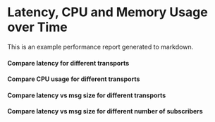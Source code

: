 <script type="text/javascript"
        src="https://cdn.bokeh.org/bokeh/release/bokeh-2.4.2.min.js"></script>

# Latency, CPU and Memory Usage over Time

This is an example performance report generated to markdown.

#### Compare latency for different transports


<script type="text/javascript">
    (function() {
          const fn = function() {
            Bokeh.safely(function() {
              (function(root) {
                function embed_document(root) {
                  
                const docs_json = '{"6ac939b2-1328-45e4-891c-d9f29d83fed0":{"defs":[],"roots":{"references":[{"attributes":{},"id":"1026","type":"HelpTool"},{"attributes":{"axis":{"id":"1017"},"coordinates":null,"dimension":1,"group":null,"ticker":null},"id":"1020","type":"Grid"},{"attributes":{},"id":"1011","type":"LinearScale"},{"attributes":{},"id":"1009","type":"LinearScale"},{"attributes":{},"id":"1040","type":"BasicTickFormatter"},{"attributes":{},"id":"1005","type":"DataRange1d"},{"attributes":{},"id":"1041","type":"AllLabels"},{"attributes":{"axis":{"id":"1013"},"coordinates":null,"group":null,"ticker":null},"id":"1016","type":"Grid"},{"attributes":{"axis_label":"Latency (ms)","coordinates":null,"formatter":{"id":"1037"},"group":null,"major_label_policy":{"id":"1038"},"ticker":{"id":"1018"}},"id":"1017","type":"LinearAxis"},{"attributes":{},"id":"1037","type":"BasicTickFormatter"},{"attributes":{"overlay":{"id":"1027"}},"id":"1023","type":"BoxZoomTool"},{"attributes":{"tools":[{"id":"1021"},{"id":"1022"},{"id":"1023"},{"id":"1024"},{"id":"1025"},{"id":"1026"}]},"id":"1028","type":"Toolbar"},{"attributes":{"below":[{"id":"1013"}],"center":[{"id":"1016"},{"id":"1020"}],"left":[{"id":"1017"}],"margin":[10,10,10,10],"title":{"id":"1003"},"toolbar":{"id":"1028"},"width":1000,"x_range":{"id":"1005"},"x_scale":{"id":"1009"},"y_range":{"id":"1007"},"y_scale":{"id":"1011"}},"id":"1002","subtype":"Figure","type":"Plot"},{"attributes":{},"id":"1021","type":"PanTool"},{"attributes":{},"id":"1025","type":"ResetTool"},{"attributes":{},"id":"1024","type":"SaveTool"},{"attributes":{},"id":"1038","type":"AllLabels"},{"attributes":{"coordinates":null,"group":null,"text":"Comparing different Apex.OS Transports"},"id":"1003","type":"Title"},{"attributes":{},"id":"1018","type":"BasicTicker"},{"attributes":{"bottom_units":"screen","coordinates":null,"fill_alpha":0.5,"fill_color":"lightgrey","group":null,"left_units":"screen","level":"overlay","line_alpha":1.0,"line_color":"black","line_dash":[4,4],"line_width":2,"right_units":"screen","syncable":false,"top_units":"screen"},"id":"1027","type":"BoxAnnotation"},{"attributes":{},"id":"1022","type":"WheelZoomTool"},{"attributes":{},"id":"1014","type":"BasicTicker"},{"attributes":{"axis_label":"Time (seconds)","coordinates":null,"formatter":{"id":"1040"},"group":null,"major_label_policy":{"id":"1041"},"ticker":{"id":"1014"}},"id":"1013","type":"LinearAxis"},{"attributes":{},"id":"1007","type":"DataRange1d"}],"root_ids":["1002"]},"title":"Bokeh Application","version":"2.4.2"}}';
                const render_items = [{"docid":"6ac939b2-1328-45e4-891c-d9f29d83fed0","root_ids":["1002"],"roots":{"1002":"434e5c69-7e11-4736-aa1a-4ff21c3da84d"}}];
                root.Bokeh.embed.embed_items(docs_json, render_items);
              
                }
                if (root.Bokeh !== undefined) {
                  embed_document(root);
                } else {
                  let attempts = 0;
                  const timer = setInterval(function(root) {
                    if (root.Bokeh !== undefined) {
                      clearInterval(timer);
                      embed_document(root);
                    } else {
                      attempts++;
                      if (attempts > 100) {
                        clearInterval(timer);
                        console.log("Bokeh: ERROR: Unable to run BokehJS code because BokehJS library is missing");
                      }
                    }
                  }, 10, root)
                }
              })(window);
            });
          };
          if (document.readyState != "loading") fn();
          else document.addEventListener("DOMContentLoaded", fn);
        })();
</script>
<div class="bk-root" id="434e5c69-7e11-4736-aa1a-4ff21c3da84d" data-root-id="1002"></div>

#### Compare CPU usage for different transports


<script type="text/javascript">
    (function() {
          const fn = function() {
            Bokeh.safely(function() {
              (function(root) {
                function embed_document(root) {
                  
                const docs_json = '{"63e9e782-f90c-4275-be01-d4bb5e1240f9":{"defs":[],"roots":{"references":[{"attributes":{},"id":"1087","type":"WheelZoomTool"},{"attributes":{"overlay":{"id":"1092"}},"id":"1088","type":"BoxZoomTool"},{"attributes":{"axis_label":"CPU Usage (%)","coordinates":null,"formatter":{"id":"1102"},"group":null,"major_label_policy":{"id":"1103"},"ticker":{"id":"1083"}},"id":"1082","type":"LinearAxis"},{"attributes":{},"id":"1102","type":"BasicTickFormatter"},{"attributes":{"coordinates":null,"group":null,"text":"Comparing different Apex.OS Transports CPU Usage (%)"},"id":"1068","type":"Title"},{"attributes":{},"id":"1072","type":"DataRange1d"},{"attributes":{},"id":"1090","type":"ResetTool"},{"attributes":{},"id":"1103","type":"AllLabels"},{"attributes":{},"id":"1106","type":"AllLabels"},{"attributes":{},"id":"1089","type":"SaveTool"},{"attributes":{"axis":{"id":"1082"},"coordinates":null,"dimension":1,"group":null,"ticker":null},"id":"1085","type":"Grid"},{"attributes":{"below":[{"id":"1078"}],"center":[{"id":"1081"},{"id":"1085"}],"left":[{"id":"1082"}],"margin":[10,10,10,10],"title":{"id":"1068"},"toolbar":{"id":"1093"},"width":1000,"x_range":{"id":"1070"},"x_scale":{"id":"1074"},"y_range":{"id":"1072"},"y_scale":{"id":"1076"}},"id":"1067","subtype":"Figure","type":"Plot"},{"attributes":{},"id":"1074","type":"LinearScale"},{"attributes":{},"id":"1079","type":"BasicTicker"},{"attributes":{},"id":"1105","type":"BasicTickFormatter"},{"attributes":{},"id":"1086","type":"PanTool"},{"attributes":{},"id":"1091","type":"HelpTool"},{"attributes":{},"id":"1076","type":"LinearScale"},{"attributes":{},"id":"1070","type":"DataRange1d"},{"attributes":{"axis":{"id":"1078"},"coordinates":null,"group":null,"ticker":null},"id":"1081","type":"Grid"},{"attributes":{"tools":[{"id":"1086"},{"id":"1087"},{"id":"1088"},{"id":"1089"},{"id":"1090"},{"id":"1091"}]},"id":"1093","type":"Toolbar"},{"attributes":{"bottom_units":"screen","coordinates":null,"fill_alpha":0.5,"fill_color":"lightgrey","group":null,"left_units":"screen","level":"overlay","line_alpha":1.0,"line_color":"black","line_dash":[4,4],"line_width":2,"right_units":"screen","syncable":false,"top_units":"screen"},"id":"1092","type":"BoxAnnotation"},{"attributes":{"axis_label":"Time (seconds)","coordinates":null,"formatter":{"id":"1105"},"group":null,"major_label_policy":{"id":"1106"},"ticker":{"id":"1079"}},"id":"1078","type":"LinearAxis"},{"attributes":{},"id":"1083","type":"BasicTicker"}],"root_ids":["1067"]},"title":"Bokeh Application","version":"2.4.2"}}';
                const render_items = [{"docid":"63e9e782-f90c-4275-be01-d4bb5e1240f9","root_ids":["1067"],"roots":{"1067":"3ff5a0b5-f6bb-4afb-838c-972f76c61863"}}];
                root.Bokeh.embed.embed_items(docs_json, render_items);
              
                }
                if (root.Bokeh !== undefined) {
                  embed_document(root);
                } else {
                  let attempts = 0;
                  const timer = setInterval(function(root) {
                    if (root.Bokeh !== undefined) {
                      clearInterval(timer);
                      embed_document(root);
                    } else {
                      attempts++;
                      if (attempts > 100) {
                        clearInterval(timer);
                        console.log("Bokeh: ERROR: Unable to run BokehJS code because BokehJS library is missing");
                      }
                    }
                  }, 10, root)
                }
              })(window);
            });
          };
          if (document.readyState != "loading") fn();
          else document.addEventListener("DOMContentLoaded", fn);
        })();
</script>
<div class="bk-root" id="3ff5a0b5-f6bb-4afb-838c-972f76c61863" data-root-id="1067"></div>

#### Compare latency vs msg size for different transports


<script type="text/javascript">
    (function() {
          const fn = function() {
            Bokeh.safely(function() {
              (function(root) {
                function embed_document(root) {
                  
                const docs_json = '{"d3765867-67e8-46fc-b3ad-c00808ad773f":{"defs":[],"roots":{"references":[{"attributes":{},"id":"1151","type":"WheelZoomTool"},{"attributes":{"axis_label":"Message Size","coordinates":null,"formatter":{"id":"1182"},"group":null,"major_label_policy":{"id":"1183"},"ticker":{"id":"1144"}},"id":"1143","type":"CategoricalAxis"},{"attributes":{},"id":"1155","type":"HelpTool"},{"attributes":{},"id":"1141","type":"LinearScale"},{"attributes":{"callback":null,"tooltips":[["Latency (ms)","@{latency_mean_ms}{0.0000}"]]},"id":"1189","type":"HoverTool"},{"attributes":{},"id":"1154","type":"ResetTool"},{"attributes":{},"id":"1144","type":"CategoricalTicker"},{"attributes":{},"id":"1184","type":"UnionRenderers"},{"attributes":{},"id":"1183","type":"AllLabels"},{"attributes":{"axis":{"id":"1146"},"coordinates":null,"dimension":1,"group":null,"ticker":null},"id":"1149","type":"Grid"},{"attributes":{},"id":"1139","type":"CategoricalScale"},{"attributes":{"line_alpha":0.2,"line_color":"#0000ff","line_width":2,"x":{"field":"msg"},"y":{"field":"latency_mean_ms"}},"id":"1174","type":"Line"},{"attributes":{},"id":"1180","type":"AllLabels"},{"attributes":{"coordinates":null,"group":null,"text":"Comparing Latency over Message Size"},"id":"1134","type":"Title"},{"attributes":{"label":{"value":"INTRA 1 subs"},"renderers":[{"id":"1175"}]},"id":"1188","type":"LegendItem"},{"attributes":{},"id":"1182","type":"CategoricalTickFormatter"},{"attributes":{"coordinates":null,"group":null,"items":[{"id":"1188"}]},"id":"1187","type":"Legend"},{"attributes":{},"id":"1137","type":"DataRange1d"},{"attributes":{},"id":"1153","type":"SaveTool"},{"attributes":{},"id":"1179","type":"BasicTickFormatter"},{"attributes":{"axis":{"id":"1143"},"coordinates":null,"group":null,"ticker":null},"id":"1145","type":"Grid"},{"attributes":{"overlay":{"id":"1156"}},"id":"1152","type":"BoxZoomTool"},{"attributes":{"source":{"id":"1164"}},"id":"1176","type":"CDSView"},{"attributes":{},"id":"1150","type":"PanTool"},{"attributes":{"bottom_units":"screen","coordinates":null,"fill_alpha":0.5,"fill_color":"lightgrey","group":null,"left_units":"screen","level":"overlay","line_alpha":1.0,"line_color":"black","line_dash":[4,4],"line_width":2,"right_units":"screen","syncable":false,"top_units":"screen"},"id":"1156","type":"BoxAnnotation"},{"attributes":{"data":{"T_experiment":{"__ndarray__":"LVcUg22BT0A=","dtype":"float64","order":"little","shape":[1]},"com_mean":["rclcpp-single-threaded-executor"],"cpu_info_cpu_cores":{"__ndarray__":"AAAAAAAAIEA=","dtype":"float64","order":"little","shape":[1]},"cpu_info_cpu_usage":{"__ndarray__":"/rqkGi/p1T8=","dtype":"float64","order":"little","shape":[1]},"cpu_usage_percent":{"__ndarray__":"FrLQzCweQUA=","dtype":"float64","order":"little","shape":[1]},"durability":["VOLATILE"],"experiment_start":{"__ndarray__":"B8/b1INXLUI=","dtype":"float64","order":"little","shape":[1]},"history":["KEEP_LAST"],"history_depth":[16],"ignore_seconds":[5],"index":{"__ndarray__":"AAAAAAAAAAA=","dtype":"float64","order":"little","shape":[1]},"latency_M2":{"__ndarray__":"MIXtbSaOxT4=","dtype":"float64","order":"little","shape":[1]},"latency_M2_ms":{"__ndarray__":"WdgtnoSOBEA=","dtype":"float64","order":"little","shape":[1]},"latency_max":{"__ndarray__":"6drk+dznQj8=","dtype":"float64","order":"little","shape":[1]},"latency_max_ms":{"__ndarray__":"x30JzG124j8=","dtype":"float64","order":"little","shape":[1]},"latency_mean":{"__ndarray__":"IdLcTQkbJj8=","dtype":"float64","order":"little","shape":[1]},"latency_mean_ms":{"__ndarray__":"NKUJFmeWxT8=","dtype":"float64","order":"little","shape":[1]},"latency_min":{"__ndarray__":"gebtoXSaBD8=","dtype":"float64","order":"little","shape":[1]},"latency_min_ms":{"__ndarray__":"G1Mi5tUepD8=","dtype":"float64","order":"little","shape":[1]},"latency_n":{"__ndarray__":"KNpq8BwBWUA=","dtype":"float64","order":"little","shape":[1]},"latency_variance":{"__ndarray__":"Er3vDAeXWz4=","dtype":"float64","order":"little","shape":[1]},"latency_variance_ms":{"__ndarray__":"7FFS9dNPmj8=","dtype":"float64","order":"little","shape":[1]},"level_0":[0],"loop_start":{"__ndarray__":"yEKWJmTOzUE=","dtype":"float64","order":"little","shape":[1]},"max_runtime":[30],"msg":["Array1k"],"num_samples_lost":{"__ndarray__":"AAAAAAAAAAA=","dtype":"float64","order":"little","shape":[1]},"num_samples_received":{"__ndarray__":"KNpq8BzBWEA=","dtype":"float64","order":"little","shape":[1]},"num_samples_sent":{"__ndarray__":"KNpq8BzBWEA=","dtype":"float64","order":"little","shape":[1]},"pub_loop_time_reserve_M2":{"__ndarray__":"RgdXcuy+qT4=","dtype":"float64","order":"little","shape":[1]},"pub_loop_time_reserve_max":{"__ndarray__":"xM7Cj1tRhD8=","dtype":"float64","order":"little","shape":[1]},"pub_loop_time_reserve_mean":{"__ndarray__":"ToK+9ncRhD8=","dtype":"float64","order":"little","shape":[1]},"pub_loop_time_reserve_min":{"__ndarray__":"fWDkYgF2gz8=","dtype":"float64","order":"little","shape":[1]},"pub_loop_time_reserve_n":{"__ndarray__":"KNpq8BwBWUA=","dtype":"float64","order":"little","shape":[1]},"pub_loop_time_reserve_variance":{"__ndarray__":"/1TJLbp5QD4=","dtype":"float64","order":"little","shape":[1]},"pubs":[1],"rate":[100],"reliability":["RELIABLE"],"rt_cpus":[0],"rt_prio":[0],"ru_maxrss":{"__ndarray__":"AAAAAABizUA=","dtype":"float64","order":"little","shape":[1]},"sub_loop_time_reserve_M2":{"__ndarray__":"AAAAAAAAAAA=","dtype":"float64","order":"little","shape":[1]},"sub_loop_time_reserve_max":{"__ndarray__":"AAAAAAAAAAA=","dtype":"float64","order":"little","shape":[1]},"sub_loop_time_reserve_mean":{"__ndarray__":"AAAAAAAAAAA=","dtype":"float64","order":"little","shape":[1]},"sub_loop_time_reserve_min":{"__ndarray__":"AAAAAAAAAAA=","dtype":"float64","order":"little","shape":[1]},"sub_loop_time_reserve_n":{"__ndarray__":"niNQtNUAaUA=","dtype":"float64","order":"little","shape":[1]},"sub_loop_time_reserve_variance":{"__ndarray__":"AAAAAAAAAAA=","dtype":"float64","order":"little","shape":[1]},"subs":[1],"sys_tracker_ru_idrss":{"__ndarray__":"AAAAAAAAAAA=","dtype":"float64","order":"little","shape":[1]},"sys_tracker_ru_inblock":{"__ndarray__":"AAAAAADq10A=","dtype":"float64","order":"little","shape":[1]},"sys_tracker_ru_isrss":{"__ndarray__":"AAAAAAAAAAA=","dtype":"float64","order":"little","shape":[1]},"sys_tracker_ru_ixrss":{"__ndarray__":"AAAAAAAAAAA=","dtype":"float64","order":"little","shape":[1]},"sys_tracker_ru_majflt":{"__ndarray__":"AAAAAABgZEA=","dtype":"float64","order":"little","shape":[1]},"sys_tracker_ru_maxrss":{"__ndarray__":"AAAAAABizUA=","dtype":"float64","order":"little","shape":[1]},"sys_tracker_ru_minflt":{"__ndarray__":"o60GzxGgjEA=","dtype":"float64","order":"little","shape":[1]},"sys_tracker_ru_msgrcv":{"__ndarray__":"AAAAAAAAAAA=","dtype":"float64","order":"little","shape":[1]},"sys_tracker_ru_msgsnd":{"__ndarray__":"AAAAAAAAAAA=","dtype":"float64","order":"little","shape":[1]},"sys_tracker_ru_nivcsw":{"__ndarray__":"qXwY9+sSSEA=","dtype":"float64","order":"little","shape":[1]},"sys_tracker_ru_nsignals":{"__ndarray__":"AAAAAAAAAAA=","dtype":"float64","order":"little","shape":[1]},"sys_tracker_ru_nswap":{"__ndarray__":"AAAAAAAAAAA=","dtype":"float64","order":"little","shape":[1]},"sys_tracker_ru_nvcsw":{"__ndarray__":"JpUP4340yUA=","dtype":"float64","order":"little","shape":[1]},"sys_tracker_ru_oublock":{"__ndarray__":"AAAAAAAAAAA=","dtype":"float64","order":"little","shape":[1]},"sys_tracker_ru_stime":{"__ndarray__":"velNhzk1sEE=","dtype":"float64","order":"little","shape":[1]},"sys_tracker_ru_utime":{"__ndarray__":"FrKQu0G+1kE=","dtype":"float64","order":"little","shape":[1]},"total_data_received":{"__ndarray__":"Uvkw7gdk+UA=","dtype":"float64","order":"little","shape":[1]},"transport":["INTRA"]},"selected":{"id":"1185"},"selection_policy":{"id":"1184"}},"id":"1164","type":"ColumnDataSource"},{"attributes":{"source":{"id":"1164"}},"id":"1170","type":"CDSView"},{"attributes":{},"id":"1147","type":"BasicTicker"},{"attributes":{"factors":["Array1k"]},"id":"1132","type":"FactorRange"},{"attributes":{"line_alpha":0.1,"line_color":"#0000ff","line_width":2,"x":{"field":"msg"},"y":{"field":"latency_mean_ms"}},"id":"1173","type":"Line"},{"attributes":{"tools":[{"id":"1150"},{"id":"1151"},{"id":"1152"},{"id":"1153"},{"id":"1154"},{"id":"1155"},{"id":"1189"}]},"id":"1157","type":"Toolbar"},{"attributes":{"axis_label":"Latency (ms)","coordinates":null,"formatter":{"id":"1179"},"group":null,"major_label_policy":{"id":"1180"},"ticker":{"id":"1147"}},"id":"1146","type":"LinearAxis"},{"attributes":{"line_color":"#0000ff","line_width":2,"x":{"field":"msg"},"y":{"field":"latency_mean_ms"}},"id":"1172","type":"Line"},{"attributes":{"fill_alpha":{"value":0.1},"fill_color":{"value":"#0000ff"},"hatch_alpha":{"value":0.1},"line_alpha":{"value":0.1},"line_color":{"value":"#1f77b4"},"marker":{"value":"dot"},"size":{"value":25},"x":{"field":"msg"},"y":{"field":"latency_mean_ms"}},"id":"1167","type":"Scatter"},{"attributes":{"coordinates":null,"data_source":{"id":"1164"},"glyph":{"id":"1166"},"group":null,"hover_glyph":null,"muted_glyph":{"id":"1168"},"name":"INTRA 1 subs dot","nonselection_glyph":{"id":"1167"},"view":{"id":"1170"}},"id":"1169","type":"GlyphRenderer"},{"attributes":{"fill_alpha":{"value":0.2},"fill_color":{"value":"#0000ff"},"hatch_alpha":{"value":0.2},"line_alpha":{"value":0.2},"line_color":{"value":"#1f77b4"},"marker":{"value":"dot"},"size":{"value":25},"x":{"field":"msg"},"y":{"field":"latency_mean_ms"}},"id":"1168","type":"Scatter"},{"attributes":{},"id":"1185","type":"Selection"},{"attributes":{"below":[{"id":"1143"}],"center":[{"id":"1145"},{"id":"1149"},{"id":"1187"}],"left":[{"id":"1146"}],"margin":[10,10,10,10],"name":"compare_msg_size","renderers":[{"id":"1169"},{"id":"1175"}],"title":{"id":"1134"},"toolbar":{"id":"1157"},"width":1000,"x_range":{"id":"1132"},"x_scale":{"id":"1139"},"y_range":{"id":"1137"},"y_scale":{"id":"1141"}},"id":"1133","subtype":"Figure","type":"Plot"},{"attributes":{"coordinates":null,"data_source":{"id":"1164"},"glyph":{"id":"1172"},"group":null,"hover_glyph":null,"muted_glyph":{"id":"1174"},"name":"INTRA 1 subs","nonselection_glyph":{"id":"1173"},"view":{"id":"1176"}},"id":"1175","type":"GlyphRenderer"},{"attributes":{"fill_color":{"value":"#0000ff"},"line_color":{"value":"#1f77b4"},"marker":{"value":"dot"},"size":{"value":25},"x":{"field":"msg"},"y":{"field":"latency_mean_ms"}},"id":"1166","type":"Scatter"}],"root_ids":["1133"]},"title":"Bokeh Application","version":"2.4.2"}}';
                const render_items = [{"docid":"d3765867-67e8-46fc-b3ad-c00808ad773f","root_ids":["1133"],"roots":{"1133":"46feead3-d1eb-45a4-95ef-831a94783991"}}];
                root.Bokeh.embed.embed_items(docs_json, render_items);
              
                }
                if (root.Bokeh !== undefined) {
                  embed_document(root);
                } else {
                  let attempts = 0;
                  const timer = setInterval(function(root) {
                    if (root.Bokeh !== undefined) {
                      clearInterval(timer);
                      embed_document(root);
                    } else {
                      attempts++;
                      if (attempts > 100) {
                        clearInterval(timer);
                        console.log("Bokeh: ERROR: Unable to run BokehJS code because BokehJS library is missing");
                      }
                    }
                  }, 10, root)
                }
              })(window);
            });
          };
          if (document.readyState != "loading") fn();
          else document.addEventListener("DOMContentLoaded", fn);
        })();
</script>
<div class="bk-root" id="46feead3-d1eb-45a4-95ef-831a94783991" data-root-id="1133"></div>

#### Compare latency vs msg size for different number of subscribers


<script type="text/javascript">
    (function() {
          const fn = function() {
            Bokeh.safely(function() {
              (function(root) {
                function embed_document(root) {
                  
                const docs_json = '{"ce082d93-2a0e-4b3d-9feb-77c3163e742f":{"defs":[],"roots":{"references":[{"attributes":{},"id":"1249","type":"PanTool"},{"attributes":{},"id":"1240","type":"LinearScale"},{"attributes":{"overlay":{"id":"1255"}},"id":"1251","type":"BoxZoomTool"},{"attributes":{},"id":"1231","type":"FactorRange"},{"attributes":{},"id":"1254","type":"HelpTool"},{"attributes":{},"id":"1243","type":"CategoricalTicker"},{"attributes":{"bottom_units":"screen","coordinates":null,"fill_alpha":0.5,"fill_color":"lightgrey","group":null,"left_units":"screen","level":"overlay","line_alpha":1.0,"line_color":"black","line_dash":[4,4],"line_width":2,"right_units":"screen","syncable":false,"top_units":"screen"},"id":"1255","type":"BoxAnnotation"},{"attributes":{},"id":"1238","type":"CategoricalScale"},{"attributes":{},"id":"1246","type":"BasicTicker"},{"attributes":{"below":[{"id":"1242"}],"center":[{"id":"1244"},{"id":"1248"}],"left":[{"id":"1245"}],"margin":[10,10,10,10],"name":"compare_num_subs","title":{"id":"1233"},"toolbar":{"id":"1256"},"width":1000,"x_range":{"id":"1231"},"x_scale":{"id":"1238"},"y_range":{"id":"1236"},"y_scale":{"id":"1240"}},"id":"1232","subtype":"Figure","type":"Plot"},{"attributes":{},"id":"1253","type":"ResetTool"},{"attributes":{},"id":"1268","type":"CategoricalTickFormatter"},{"attributes":{},"id":"1236","type":"DataRange1d"},{"attributes":{},"id":"1266","type":"AllLabels"},{"attributes":{"tools":[{"id":"1249"},{"id":"1250"},{"id":"1251"},{"id":"1252"},{"id":"1253"},{"id":"1254"}]},"id":"1256","type":"Toolbar"},{"attributes":{"axis_label":"Number of Subscribers","coordinates":null,"formatter":{"id":"1268"},"group":null,"major_label_policy":{"id":"1269"},"ticker":{"id":"1243"}},"id":"1242","type":"CategoricalAxis"},{"attributes":{},"id":"1269","type":"AllLabels"},{"attributes":{"axis":{"id":"1242"},"coordinates":null,"group":null,"ticker":null},"id":"1244","type":"Grid"},{"attributes":{"coordinates":null,"group":null,"text":"Comparing Latency over Number of Subscribers with Zero Copy"},"id":"1233","type":"Title"},{"attributes":{"axis_label":"Latency (ms)","coordinates":null,"formatter":{"id":"1265"},"group":null,"major_label_policy":{"id":"1266"},"ticker":{"id":"1246"}},"id":"1245","type":"LinearAxis"},{"attributes":{"axis":{"id":"1245"},"coordinates":null,"dimension":1,"group":null,"ticker":null},"id":"1248","type":"Grid"},{"attributes":{},"id":"1250","type":"WheelZoomTool"},{"attributes":{},"id":"1265","type":"BasicTickFormatter"},{"attributes":{},"id":"1252","type":"SaveTool"}],"root_ids":["1232"]},"title":"Bokeh Application","version":"2.4.2"}}';
                const render_items = [{"docid":"ce082d93-2a0e-4b3d-9feb-77c3163e742f","root_ids":["1232"],"roots":{"1232":"15622c77-6372-4af7-a701-de5d07e2e5bc"}}];
                root.Bokeh.embed.embed_items(docs_json, render_items);
              
                }
                if (root.Bokeh !== undefined) {
                  embed_document(root);
                } else {
                  let attempts = 0;
                  const timer = setInterval(function(root) {
                    if (root.Bokeh !== undefined) {
                      clearInterval(timer);
                      embed_document(root);
                    } else {
                      attempts++;
                      if (attempts > 100) {
                        clearInterval(timer);
                        console.log("Bokeh: ERROR: Unable to run BokehJS code because BokehJS library is missing");
                      }
                    }
                  }, 10, root)
                }
              })(window);
            });
          };
          if (document.readyState != "loading") fn();
          else document.addEventListener("DOMContentLoaded", fn);
        })();
</script>
<div class="bk-root" id="15622c77-6372-4af7-a701-de5d07e2e5bc" data-root-id="1232"></div>